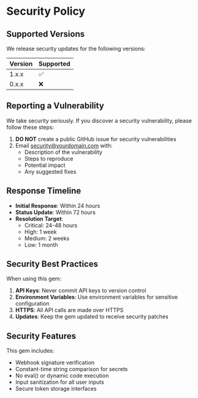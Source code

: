 # Security Policy

## Supported Versions

We release security updates for the following versions:

| Version | Supported          |
| ------- | ------------------ |
| 1.x.x   | :white_check_mark: |
| 0.x.x   | :x:                |

## Reporting a Vulnerability

We take security seriously. If you discover a security vulnerability, please follow these steps:

1. **DO NOT** create a public GitHub issue for security vulnerabilities
2. Email security@yourdomain.com with:
   - Description of the vulnerability
   - Steps to reproduce
   - Potential impact
   - Any suggested fixes

## Response Timeline

- **Initial Response**: Within 24 hours
- **Status Update**: Within 72 hours
- **Resolution Target**: 
  - Critical: 24-48 hours
  - High: 1 week
  - Medium: 2 weeks
  - Low: 1 month

## Security Best Practices

When using this gem:

1. **API Keys**: Never commit API keys to version control
2. **Environment Variables**: Use environment variables for sensitive configuration
3. **HTTPS**: All API calls are made over HTTPS
4. **Updates**: Keep the gem updated to receive security patches

## Security Features

This gem includes:

- Webhook signature verification
- Constant-time string comparison for secrets
- No eval() or dynamic code execution
- Input sanitization for all user inputs
- Secure token storage interfaces